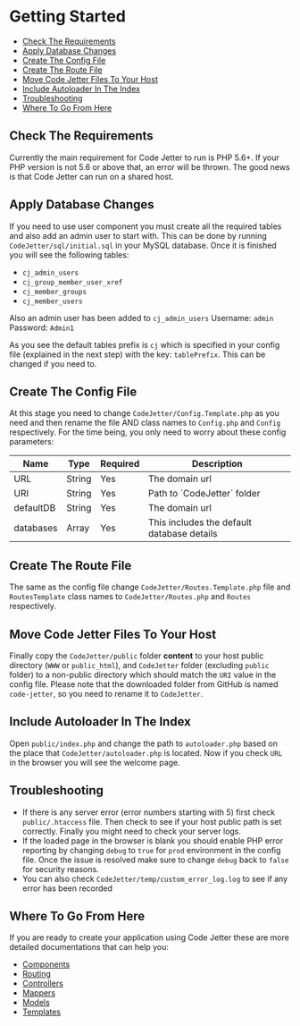 # Getting Started
- [Check The Requirements](#requirements)
- [Apply Database Changes](#database)
- [Create The Config File](#config)
- [Create The Route File](#route)
- [Move Code Jetter Files To Your Host](#copy-files)
- [Include Autoloader In The Index](#autoloader)
- [Troubleshooting](#toubleshooting)
- [Where To Go From Here](#where)

<a name="requirements"></a>
## Check The Requirements
Currently the main requirement for Code Jetter to run is PHP 5.6+. If your PHP version is not 5.6 or above that, an error will be thrown. The good news is that Code Jetter can run on a shared host.

<a name="database"></a>
## Apply Database Changes
If you need to use user component you must create all the required tables and also add an admin user to start with. This can be done by running `CodeJetter/sql/initial.sql` in your MySQL database. Once it is finished you will see the following tables:
- `cj_admin_users`
- `cj_group_member_user_xref`
- `cj_member_groups`
- `cj_member_users`

Also an admin user has been added to `cj_admin_users`
Username: `admin`
Password: `Admin1`

As you see the default tables prefix is `cj` which is specified in your config file (explained in the next step) with the key: `tablePrefix`. This can be changed if you need to.

<a name="config"></a>
## Create The Config File
At this stage you need to change `CodeJetter/Config.Template.php` as you need and then rename the file AND class names to `Config.php` and `Config` respectively. For the time being, you only need to worry about these config parameters:

<table width='100%'>
<thead>
<tr><th>Name</th><th>Type</th><th>Required</th><th>Description</th></tr>
</thead>
<tbody>
<tr>
<td>URL</td>
<td>String</td>
<td>Yes</td>
<td>The domain url</td>
</tr>
<tr>
<td>URI</td>
<td>String</td>
<td>Yes</td>
<td>Path to `CodeJetter` folder</td>
</tr>
<tr>
<td>defaultDB</td>
<td>String</td>
<td>Yes</td>
<td>The domain url</td>
</tr>
<tr>
<td>databases</td>
<td>Array</td>
<td>Yes</td>
<td>This includes the default database details</td>
</tr>
</tbody>
</table>

<a name="route"></a>
## Create The Route File
The same as the config file change `CodeJetter/Routes.Template.php` file and `RoutesTemplate` class names to `CodeJetter/Routes.php` and `Routes` respectively.

<a name="copy-files"></a>
## Move Code Jetter Files To Your Host
Finally copy the `CodeJetter/public` folder **content** to your host public directory (`WWW` or `public_html`), and `CodeJetter` folder (excluding `public` folder) to a non-public directory which should match the `URI` value in the config file. Please note that the downloaded folder from GitHub is named `code-jetter`, so you need to rename it to `CodeJetter`.

<a name="autoloader"></a>
## Include Autoloader In The Index
Open `public/index.php` and change the path to `autoloader.php` based on the place that `CodeJetter/autoloader.php` is located. Now if you check `URL` in the browser you will see the welcome page.

<a name="toubleshooting"></a>
## Troubleshooting
- If there is any server error (error numbers starting with 5) first check `public/.htaccess` file. Then check to see if your host public path is set correctly. Finally you might need to check your server logs.
- If the loaded page in the browser is blank you should enable PHP error reporting by changing `debug` to `true` for `prod` environment in the config file. Once the issue is resolved make sure to change `debug` back to `false` for security reasons.
- You can also check `CodeJetter/temp/custom_error_log.log` to see if any error has been recorded

<a name="where"></a>
## Where To Go From Here
If you are ready to create your application using Code Jetter these are more detailed documentations that can help you:

- <a href='https://github.com/iranianpep/code-jetter/blob/master/docs/components.md'>Components</a>
- <a href='https://github.com/iranianpep/code-jetter/blob/master/docs/routing.md'>Routing</a>
- <a href='https://github.com/iranianpep/code-jetter/blob/master/docs/controllers.md'>Controllers</a>
- <a href='https://github.com/iranianpep/code-jetter/blob/master/docs/mappers.md'>Mappers</a>
- <a href='https://github.com/iranianpep/code-jetter/blob/master/docs/models.md'>Models</a>
- <a href='https://github.com/iranianpep/code-jetter/blob/master/docs/templates.md'>Templates</a>
